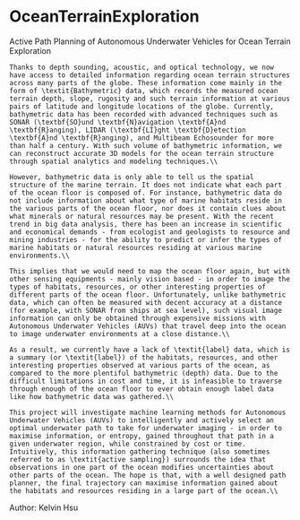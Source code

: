 # OceanTerrainExploration
Active Path Planning of Autonomous Underwater Vehicles for Ocean Terrain Exploration

	Thanks to depth sounding, acoustic, and optical technology, we now have access to detailed information regarding ocean terrain structures across many parts of the globe. These information come mainly in the form of \textit{Bathymetric} data, which records the measured ocean terrain depth, slope, rugosity and such terrain information at various pairs of latitude and longitude locations of the globe. Currently, bathymetric data has been recorded with advanced techniques such as SONAR (\textbf{SO}und \textbf{N}avigation \textbf{A}nd \textbf{R}anging), LIDAR (\textbf{LI}ght \textbf{D}etection \textbf{A}nd \textbf{R}anging), and Multibeam Echosounder for more than half a century. With such volume of bathymetric information, we can reconstruct accurate 3D models for the ocean terrain structure through spatial analytics and modeling techniques.\\
	
	However, bathymetric data is only able to tell us the spatial structure of the marine terrain. It does not indicate what each part of the ocean floor is composed of. For instance, bathymetric data do not include information about what type of marine habitats reside in the various parts of the ocean floor, nor does it contain clues about what minerals or natural resources may be present. With the recent trend in big data analysis, there has been an increase in scientific and economical demands - from ecologist and geologists to resource and mining industries - for the ability to predict or infer the types of marine habitats or natural resources residing at various marine environments.\\
	
	This implies that we would need to map the ocean floor again, but with other sensing equipments - mainly vision based - in order to image the types of habitats, resources, or other interesting properties of different parts of the ocean floor. Unfortunately, unlike bathymetric data, which can often be measured with decent accuracy at a distance (for example, with SONAR from ships at sea level), such visual image information can only be obtained through expensive missions with Autonomous Underwater Vehicles (AUVs) that travel deep into the ocean to image underwater environments at a close distance.\\
	
	As a result, we currently have a lack of \textit{label} data, which is a summary (or \textit{label}) of the habitats, resources, and other interesting properties observed at various parts of the ocean, as compared to the more plentiful bathymetric (depth) data. Due to the difficult limitations in cost and time, it is infeasible to traverse through enough of the ocean floor to ever obtain enough label data like how bathymetric data was gathered.\\
	
	This project will investigate machine learning methods for Autonomous Underwater Vehicles (AUVs) to intelligently and actively select an optimal underwater path to take for underwater imaging - in order to maximise information, or entropy, gained throughout that path in a given underwater region, while constrained by cost or time. Intuitively, this information gathering technique (also sometimes referred to as \textit{active sampling}) surrounds the idea that observations in one part of the ocean modifies uncertainties about other parts of the ocean. The hope is that, with a well designed path planner, the final trajectory can maximise information gained about the habitats and resources residing in a large part of the ocean.\\
	
Author: Kelvin Hsu
